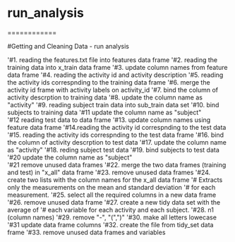 # run_analysis
============

#Getting and Cleaning Data - run analysis

'#1. reading the features.txt file into features data frame
'#2. reading the training data into x_train data frame
'#3. update column names from feature data frame
'#4. reading the activity id and activity description
'#5. reading the activity ids correspnding to the training data frame
'#6. merge the activity id frame with activity labels on activity_id 
'#7. bind the column of activity descrption to training data
'#8. update the column name as "activity"
'#9. reading subject train data into sub_train data set
'#10. bind subjects to training data
'#11 update the column name as "subject"  
'#12 reading test data to data frame
'#13. update column names using feature data frame
'#14.reading the activity id correspnding to the test data
'#15. reading the activity ids correspnding to the test data frame
'#16. bind the column of activity descrption to test data
'#17. update the column name as "activity"
'#18. reding subject test data
'#19. bind subjects to test data
'#20 update the column name as "subject"  
'#21 remove unused data frames
'#22. merge the two data frames (training and test) in "x_all" data frame
'#23. remove unused data frames
'#24. create two lists with the column names for the x_all data frame
'#    Extracts only the measurements on the mean and standard deviation 
'#    for each measurement.
'#25. select all the required columns in a new data frame
'#26. remove unused data frame
'#27. create a new tidy data set with the average of 
'#    each variable for each activity and each subject.
'#28. n1 (column names)
'#29. remove "-", "(",")"
'#30. make all letters lowecase
'#31 update data frame columns
'#32. create the file from tidy_set data frame
'#33. remove unused data frames and variables
